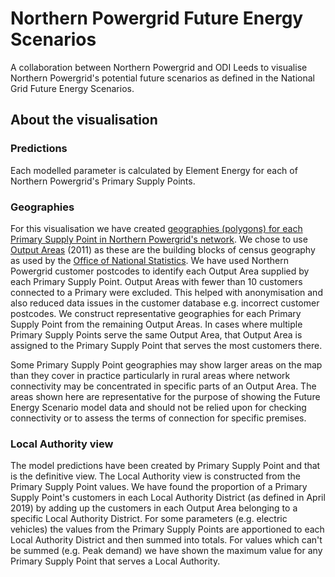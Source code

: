 # Northern Powergrid Future Energy Scenarios

A collaboration between Northern Powergrid and ODI Leeds to visualise Northern Powergrid's potential future scenarios as defined in the National Grid Future Energy Scenarios.


## About the visualisation

### Predictions

Each modelled parameter is calculated by Element Energy for each of Northern Powergrid's Primary Supply Points.


### Geographies

For this visualisation we have created [geographies (polygons) for each Primary Supply Point in Northern Powergrid's network](data/maps/primaries-unique.geojson). We chose to use [Output Areas](https://www.ons.gov.uk/census/2001censusandearlier/dataandproducts/outputgeography/outputareas) (2011) as these are the building blocks of census geography as used by the [Office of National Statistics](https://www.ons.gov.uk/). We have used Northern Powergrid customer postcodes to identify each Output Area supplied by each Primary Supply Point. Output Areas with fewer than 10 customers connected to a Primary were excluded. This helped with anonymisation and also reduced data issues in the customer database e.g. incorrect customer postcodes. We construct representative geographies for each Primary Supply Point from the remaining Output Areas. In cases where multiple Primary Supply Points serve the same Output Area, that Output Area is assigned to the Primary Supply Point that serves the most customers there.

Some Primary Supply Point geographies may show larger areas on the map than they cover in practice particularly in rural areas where network connectivity may be concentrated in specific parts of an Output Area. The areas shown here are representative for the purpose of showing the Future Energy Scenario model data and should not be relied upon for checking connectivity or to assess the terms of connection for specific premises.

### Local Authority view

The model predictions have been created by Primary Supply Point and that is the definitive view. The Local Authority view is constructed from the Primary Supply Point values. We have found the proportion of a Primary Supply Point's customers in each Local Authority District (as defined in April 2019) by adding up the customers in each Output Area belonging to a specific Local Authority District. For some parameters (e.g. electric vehicles) the values from the Primary Supply Points are apportioned to each Local Authority District and then summed into totals. For values which can't be summed (e.g. Peak demand) we have shown the maximum value for any Primary Supply Point that serves a Local Authority.
